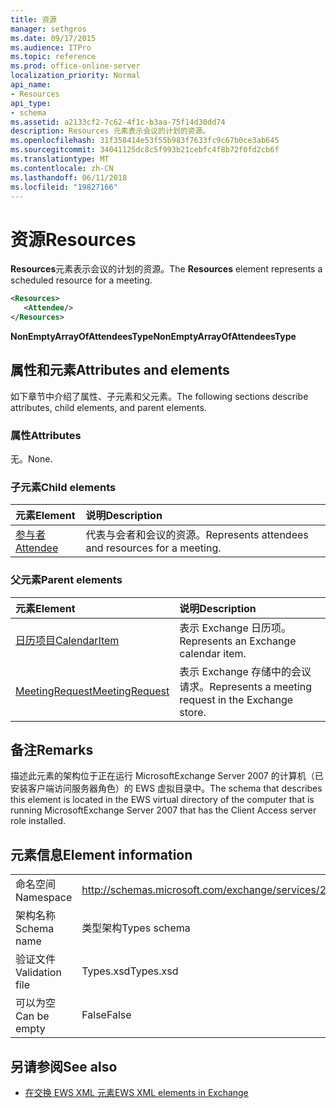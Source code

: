 ```yaml
---
title: 资源
manager: sethgros
ms.date: 09/17/2015
ms.audience: ITPro
ms.topic: reference
ms.prod: office-online-server
localization_priority: Normal
api_name:
- Resources
api_type:
- schema
ms.assetid: a2133cf2-7c62-4f1c-b3aa-75f14d30dd74
description: Resources 元素表示会议的计划的资源。
ms.openlocfilehash: 31f358414e53f55b983f7633fc9c67b0ce3ab645
ms.sourcegitcommit: 34041125dc8c5f993b21cebfc4f8b72f0fd2cb6f
ms.translationtype: MT
ms.contentlocale: zh-CN
ms.lasthandoff: 06/11/2018
ms.locfileid: "19827166"
---
```

# <a name="resources"></a><span data-ttu-id="59fec-103">资源</span><span class="sxs-lookup"><span data-stu-id="59fec-103">Resources</span></span>

<span data-ttu-id="59fec-104">**Resources**元素表示会议的计划的资源。</span><span class="sxs-lookup"><span data-stu-id="59fec-104">The **Resources** element represents a scheduled resource for a meeting.</span></span> 
  
```xml
<Resources>
   <Attendee/>
</Resources>
```

 <span data-ttu-id="59fec-105">**NonEmptyArrayOfAttendeesType**</span><span class="sxs-lookup"><span data-stu-id="59fec-105">**NonEmptyArrayOfAttendeesType**</span></span>
## <a name="attributes-and-elements"></a><span data-ttu-id="59fec-106">属性和元素</span><span class="sxs-lookup"><span data-stu-id="59fec-106">Attributes and elements</span></span>

<span data-ttu-id="59fec-107">如下章节中介绍了属性、子元素和父元素。</span><span class="sxs-lookup"><span data-stu-id="59fec-107">The following sections describe attributes, child elements, and parent elements.</span></span>
  
### <a name="attributes"></a><span data-ttu-id="59fec-108">属性</span><span class="sxs-lookup"><span data-stu-id="59fec-108">Attributes</span></span>

<span data-ttu-id="59fec-109">无。</span><span class="sxs-lookup"><span data-stu-id="59fec-109">None.</span></span>
  
### <a name="child-elements"></a><span data-ttu-id="59fec-110">子元素</span><span class="sxs-lookup"><span data-stu-id="59fec-110">Child elements</span></span>

|<span data-ttu-id="59fec-111">**元素**</span><span class="sxs-lookup"><span data-stu-id="59fec-111">**Element**</span></span>|<span data-ttu-id="59fec-112">**说明**</span><span class="sxs-lookup"><span data-stu-id="59fec-112">**Description**</span></span>|
|:-----|:-----|
|[<span data-ttu-id="59fec-113">参与者</span><span class="sxs-lookup"><span data-stu-id="59fec-113">Attendee</span></span>](attendee.md) <br/> |<span data-ttu-id="59fec-114">代表与会者和会议的资源。</span><span class="sxs-lookup"><span data-stu-id="59fec-114">Represents attendees and resources for a meeting.</span></span>  <br/> |
   
### <a name="parent-elements"></a><span data-ttu-id="59fec-115">父元素</span><span class="sxs-lookup"><span data-stu-id="59fec-115">Parent elements</span></span>

|<span data-ttu-id="59fec-116">**元素**</span><span class="sxs-lookup"><span data-stu-id="59fec-116">**Element**</span></span>|<span data-ttu-id="59fec-117">**说明**</span><span class="sxs-lookup"><span data-stu-id="59fec-117">**Description**</span></span>|
|:-----|:-----|
|[<span data-ttu-id="59fec-118">日历项目</span><span class="sxs-lookup"><span data-stu-id="59fec-118">CalendarItem</span></span>](calendaritem.md) <br/> |<span data-ttu-id="59fec-119">表示 Exchange 日历项。</span><span class="sxs-lookup"><span data-stu-id="59fec-119">Represents an Exchange calendar item.</span></span>  <br/> |
|[<span data-ttu-id="59fec-120">MeetingRequest</span><span class="sxs-lookup"><span data-stu-id="59fec-120">MeetingRequest</span></span>](meetingrequest.md) <br/> |<span data-ttu-id="59fec-121">表示 Exchange 存储中的会议请求。</span><span class="sxs-lookup"><span data-stu-id="59fec-121">Represents a meeting request in the Exchange store.</span></span>  <br/> |
   
## <a name="remarks"></a><span data-ttu-id="59fec-122">备注</span><span class="sxs-lookup"><span data-stu-id="59fec-122">Remarks</span></span>

<span data-ttu-id="59fec-123">描述此元素的架构位于正在运行 MicrosoftExchange Server 2007 的计算机（已安装客户端访问服务器角色）的 EWS 虚拟目录中。</span><span class="sxs-lookup"><span data-stu-id="59fec-123">The schema that describes this element is located in the EWS virtual directory of the computer that is running MicrosoftExchange Server 2007 that has the Client Access server role installed.</span></span>
  
## <a name="element-information"></a><span data-ttu-id="59fec-124">元素信息</span><span class="sxs-lookup"><span data-stu-id="59fec-124">Element information</span></span>

|||
|:-----|:-----|
|<span data-ttu-id="59fec-125">命名空间</span><span class="sxs-lookup"><span data-stu-id="59fec-125">Namespace</span></span>  <br/> |http://schemas.microsoft.com/exchange/services/2006/types  <br/> |
|<span data-ttu-id="59fec-126">架构名称</span><span class="sxs-lookup"><span data-stu-id="59fec-126">Schema name</span></span>  <br/> |<span data-ttu-id="59fec-127">类型架构</span><span class="sxs-lookup"><span data-stu-id="59fec-127">Types schema</span></span>  <br/> |
|<span data-ttu-id="59fec-128">验证文件</span><span class="sxs-lookup"><span data-stu-id="59fec-128">Validation file</span></span>  <br/> |<span data-ttu-id="59fec-129">Types.xsd</span><span class="sxs-lookup"><span data-stu-id="59fec-129">Types.xsd</span></span>  <br/> |
|<span data-ttu-id="59fec-130">可以为空</span><span class="sxs-lookup"><span data-stu-id="59fec-130">Can be empty</span></span>  <br/> |<span data-ttu-id="59fec-131">False</span><span class="sxs-lookup"><span data-stu-id="59fec-131">False</span></span>  <br/> |
   
## <a name="see-also"></a><span data-ttu-id="59fec-132">另请参阅</span><span class="sxs-lookup"><span data-stu-id="59fec-132">See also</span></span>



- [<span data-ttu-id="59fec-133">在交换 EWS XML 元素</span><span class="sxs-lookup"><span data-stu-id="59fec-133">EWS XML elements in Exchange</span></span>](ews-xml-elements-in-exchange.md)

